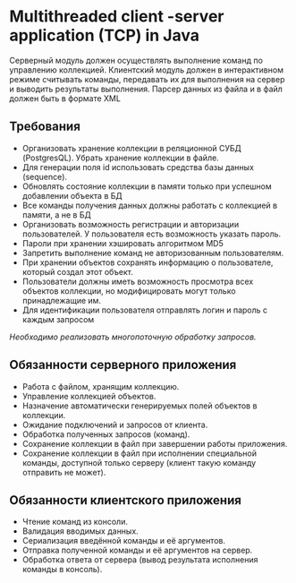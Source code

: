 # Multithreaded client -server application (TCP) in Java
Серверный модуль должен осуществлять выполнение команд по управлению коллекцией. Клиентский модуль должен в интерактивном режиме считывать команды, передавать их для выполнения на сервер и выводить результаты выполнения. Парсер данных из файла и в файл должен быть в формате XML

## Требования
- Организовать хранение коллекции в реляционной СУБД (PostgresQL). Убрать хранение коллекции в файле.
- Для генерации поля id использовать средства базы данных (sequence).
- Обновлять состояние коллекции в памяти только при успешном добавлении объекта в БД
- Все команды получения данных должны работать с коллекцией в памяти, а не в БД
- Организовать возможность регистрации и авторизации пользователей. У пользователя есть возможность указать пароль.
- Пароли при хранении хэшировать алгоритмом MD5
- Запретить выполнение команд не авторизованным пользователям.
- При хранении объектов сохранять информацию о пользователе, который создал этот объект.
- Пользователи должны иметь возможность просмотра всех объектов коллекции, но модифицировать могут только принадлежащие им.
- Для идентификации пользователя отправлять логин и пароль с каждым запросом

*Необходимо реализовать многопоточную обработку запросов.*

## Обязанности серверного приложения
- Работа с файлом, хранящим коллекцию.
- Управление коллекцией объектов.
- Назначение автоматически генерируемых полей объектов в коллекции.
- Ожидание подключений и запросов от клиента.
- Обработка полученных запросов (команд).
- Сохранение коллекции в файл при завершении работы приложения.
- Сохранение коллекции в файл при исполнении специальной команды, доступной только серверу (клиент такую команду отправить не может).

## Обязанности клиентского приложения
- Чтение команд из консоли.
- Валидация вводимых данных.
- Сериализация введённой команды и её аргументов.
- Отправка полученной команды и её аргументов на сервер.
- Обработка ответа от сервера (вывод результата исполнения команды в консоль).
